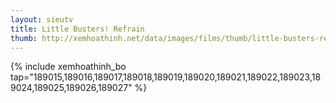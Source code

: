 ```yaml
---
layout: sieutv
title: Little Busters! Refrain
thumb: http://xemhoathinh.net/data/images/films/thumb/little-busters-refrain-little-busters-refrain-2012.jpg
---
```

{% include xemhoathinh_bo tap="189015,189016,189017,189018,189019,189020,189021,189022,189023,189024,189025,189026,189027" %} 

